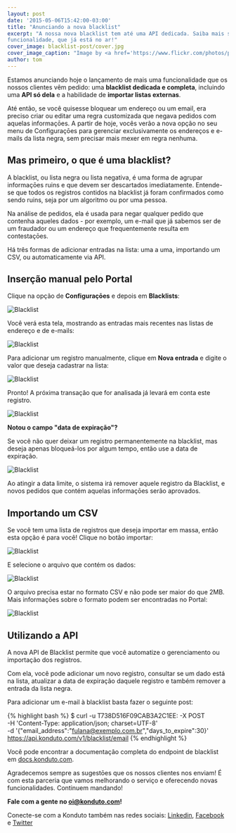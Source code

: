 ```yaml
---
layout: post
date: '2015-05-06T15:42:00-03:00'
title: "Anunciando a nova blacklist"
excerpt: "A nossa nova blacklist tem até uma API dedicada. Saiba mais sobre esta nova
funcionalidade, que já está no ar!"
cover_image: blacklist-post/cover.jpg
cover_image_caption: "Image by <a href='https://www.flickr.com/photos/perspective/'>Elvert Barnes</a>"
author: tom
---
```

Estamos anunciando hoje o lançamento de mais uma funcionalidade que os nossos clientes vêm
pedido: uma **blacklist dedicada e completa**, incluindo uma **API só dela** e a habilidade
de **importar listas externas**.

Até então, se você quisesse bloquear um endereço ou um email, era preciso criar ou editar
uma regra customizada que negava pedidos com aquelas informaçōes. A partir de hoje, vocês
verão a nova opção no seu menu de Configuraçōes para gerenciar exclusivamente os endereços
e e-mails da lista negra, sem precisar mais mexer em regra nenhuma.

## Mas primeiro, o que é uma blacklist?

A blacklist, ou lista negra ou lista negativa, é uma forma de agrupar informaçōes ruins e
que devem ser descartados imediatamente. Entende-se que todos os registros contidos na
blacklist já foram confirmados como sendo ruins, seja por um algoritmo ou por uma pessoa.

Na análise de pedidos, ela é usada para negar qualquer pedido que contenha aqueles dados - por
exemplo, um e-mail que já sabemos ser de um fraudador ou um endereço que frequentemente resulta
em contestaçōes.

Há três formas de adicionar entradas na lista: uma a uma, importando um CSV, ou automaticamente
via API.


## Inserção manual pelo Portal

Clique na opção de **Configuraçōes** e depois em **Blacklists**:

![Blacklist](/images/blacklist-post/pt/blacklist_menu.png)

Você verá esta tela, mostrando as entradas mais recentes nas listas de endereço e de e-mails:

![Blacklist](/images/blacklist-post/pt/blacklist_home.png)

Para adicionar um registro manualmente, clique em **Nova entrada** e digite o valor que deseja
cadastrar na lista:

![Blacklist](/images/blacklist-post/pt/blacklist_manual_entry.png)

Pronto! A próxima transação que for analisada já levará em conta este registro.

![Blacklist](/images/blacklist-post/pt/blacklist_manual_confirm.png)

**Notou o campo "data de expiração"?**

Se você não quer deixar um registro permanentemente na blacklist, mas deseja apenas
bloqueá-los por algum tempo, então use a data de expiração.

![Blacklist](/images/blacklist-post/pt/blacklist_expires_in.png)

Ao atingir a data limite, o sistema irá remover aquele registro da Blacklist, e novos
pedidos que contém aquelas informaçōes serão aprovados.

## Importando um CSV

Se você tem uma lista de registros que deseja importar em massa, então esta opção é para
você! Clique no botão importar:

![Blacklist](/images/blacklist-post/pt/blacklist_csv_import.png)

E selecione o arquivo que contém os dados:

![Blacklist](/images/blacklist-post/pt/blacklist_csv_select.png)

O arquivo precisa estar no formato CSV e não pode ser maior do que 2MB. Mais informaçōes
sobre o formato podem ser encontradas no Portal:

![Blacklist](/images/blacklist-post/pt/blacklist_csv_success.png)

## Utilizando a API

A nova API de Blacklist permite que você automatize o gerenciamento ou importação dos
registros.

Com ela, você pode adicionar um novo registro, consultar se um dado está na lista, atualizar
a data de expiração daquele registro e também remover a entrada da lista negra.

Para adicionar um e-mail à blacklist basta fazer o seguinte post:

{% highlight bash %}
$ curl -u T738D516F09CAB3A2C1EE: -X POST \
-H 'Content-Type: application/json; charset=UTF-8' \
-d '{"email_address":"fulana@exemplo.com.br","days_to_expire":30}' \
https://api.konduto.com/v1/blacklist/email
{% endhighlight %}

Você pode encontrar a documentação completa do endpoint de blacklist em [docs.konduto.com](https://docs.konduto.com).

Agradecemos sempre as sugestōes que os nossos clientes nos enviam! É com esta parceria que
vamos melhorando o serviço e oferecendo novas funcionalidades. Continuem mandando!

**Fale com a gente no [oi@konduto.com](mailto:oi@konduto.com)!**	

Conecte-se com a Konduto também nas redes sociais: [Linkedin](https://www.linkedin.com/company/konduto), [Facebook](https://www.facebook.com/konduto) e [Twitter](https://twitter.com/KondutoBR)

